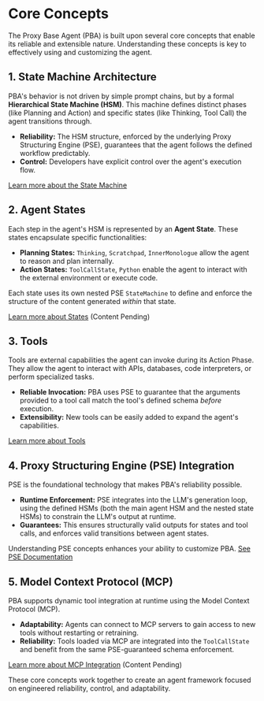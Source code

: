 # Core Concepts

The Proxy Base Agent (PBA) is built upon several core concepts that enable its reliable and extensible nature. Understanding these concepts is key to effectively using and customizing the agent.

## 1. State Machine Architecture

PBA's behavior is not driven by simple prompt chains, but by a formal **Hierarchical State Machine (HSM)**. This machine defines distinct phases (like Planning and Action) and specific states (like Thinking, Tool Call) the agent transitions through.

*   **Reliability:** The HSM structure, enforced by the underlying Proxy Structuring Engine (PSE), guarantees that the agent follows the defined workflow predictably.
*   **Control:** Developers have explicit control over the agent's execution flow.

[Learn more about the State Machine](./state-machine.md)

## 2. Agent States

Each step in the agent's HSM is represented by an **Agent State**. These states encapsulate specific functionalities:

*   **Planning States:** `Thinking`, `Scratchpad`, `InnerMonologue` allow the agent to reason and plan internally.
*   **Action States:** `ToolCallState`, `Python` enable the agent to interact with the external environment or execute code.

Each state uses its own nested PSE `StateMachine` to define and enforce the structure of the content generated *within* that state.

[Learn more about States](./states.md) (Content Pending)

## 3. Tools

Tools are external capabilities the agent can invoke during its Action Phase. They allow the agent to interact with APIs, databases, code interpreters, or perform specialized tasks.

*   **Reliable Invocation:** PBA uses PSE to guarantee that the arguments provided to a tool call match the tool's defined schema *before* execution.
*   **Extensibility:** New tools can be easily added to expand the agent's capabilities.

[Learn more about Tools](./tools.md)

## 4. Proxy Structuring Engine (PSE) Integration

PSE is the foundational technology that makes PBA's reliability possible.

*   **Runtime Enforcement:** PSE integrates into the LLM's generation loop, using the defined HSMs (both the main agent HSM and the nested state HSMs) to constrain the LLM's output at runtime.
*   **Guarantees:** This ensures structurally valid outputs for states and tool calls, and enforces valid transitions between agent states.

Understanding PSE concepts enhances your ability to customize PBA. [See PSE Documentation](https://docs.theproxycompany.com/pse/)

## 5. Model Context Protocol (MCP)

PBA supports dynamic tool integration at runtime using the Model Context Protocol (MCP).

*   **Adaptability:** Agents can connect to MCP servers to gain access to new tools without restarting or retraining.
*   **Reliability:** Tools loaded via MCP are integrated into the `ToolCallState` and benefit from the same PSE-guaranteed schema enforcement.

[Learn more about MCP Integration](../extending/model-context-protocol.md) (Content Pending)

These core concepts work together to create an agent framework focused on engineered reliability, control, and adaptability.
